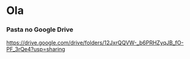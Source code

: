 # Ola


### Pasta no Google Drive

https://drive.google.com/drive/folders/12JxrQQVW-_b6PRHZyqJB_fO-PF_3rQe4?usp=sharing
